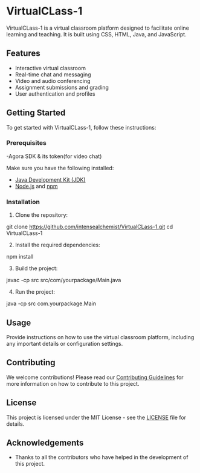 # VirtualCLass-1

VirtualCLass-1 is a virtual classroom platform designed to facilitate online learning and teaching. It is built using CSS, HTML, Java, and JavaScript.

## Features

- Interactive virtual classroom
- Real-time chat and messaging
- Video and audio conferencing
- Assignment submissions and grading
- User authentication and profiles

## Getting Started

To get started with VirtualCLass-1, follow these instructions:

### Prerequisites

-Agora SDK & its token(for video chat)


Make sure you have the following installed:

- [Java Development Kit (JDK)](https://www.oracle.com/java/technologies/javase-jdk11-downloads.html)
- [Node.js](https://nodejs.org/) and [npm](https://www.npmjs.com/)

### Installation

1. Clone the repository:


git clone https://github.com/intensealchemist/VirtualCLass-1.git
cd VirtualCLass-1


2. Install the required dependencies:

npm install


3. Build the project:

javac -cp src src/com/yourpackage/Main.java


4. Run the project:

java -cp src com.yourpackage.Main

## Usage

Provide instructions on how to use the virtual classroom platform, including any important details or configuration settings.

## Contributing

We welcome contributions! Please read our [Contributing Guidelines](CONTRIBUTING.md) for more information on how to contribute to this project.

## License

This project is licensed under the MIT License - see the [LICENSE](LICENSE) file for details.

## Acknowledgements

- Thanks to all the contributors who have helped in the development of this project.

